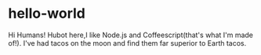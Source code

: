 # hello-world
Hi Humans!
Hubot here,I like Node.js and Coffeescript(that's what I'm made of!).
I've had tacos on the moon and find them far superior to Earth tacos.
